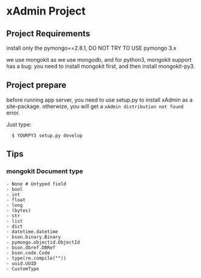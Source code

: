 # xAdmin Project

## Project Requirements
install only the pymongo==2.8.1, DO NOT TRY TO USE pymongo 3.x

we use mongokit as we use mongodb, and for python3, mongokit support has a bug:
you need to install mongokit first, and then install mongokit-py3.



## Project prepare

before running app server, you need to use setup.py to install xAdmin as a site-package. otherwize, 
you will get a `xAdmin distribution not found` error.

Just type:

```shell
  $ YOURPY3 setup.py develop
```
  
  
## Tips
 
### mongokit Document type

```
- None # Untyped field
- bool 
- int 
- float
- long
- (bytes)
- str
- list
- dict
- datetime.datetime
- bson.binary.Binary
- pymongo.objectid.ObjectId
- bson.dbref.DBRef
- bson.code.Code
- type(re.compile(""))
- uuid.UUID
- CustomType
```
